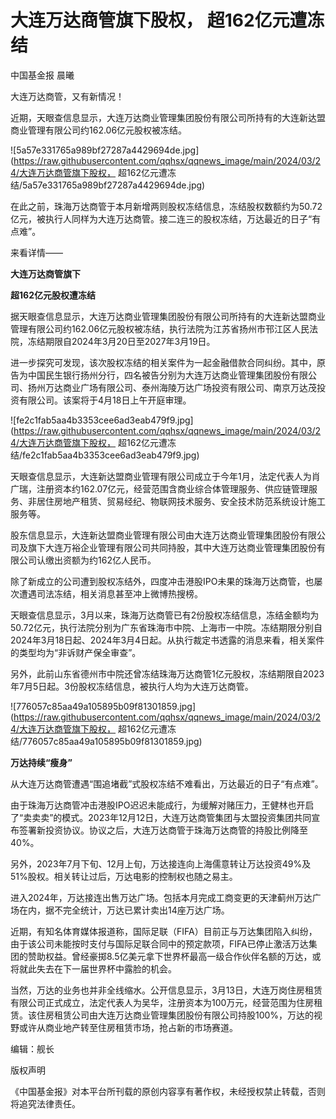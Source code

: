 # 大连万达商管旗下股权， 超162亿元遭冻结

中国基金报 晨曦

大连万达商管，又有新情况！

近期，天眼查信息显示，大连万达商业管理集团股份有限公司所持有的大连新达盟商业管理有限公司约162.06亿元股权被冻结。

![5a57e331765a989bf27287a4429694de.jpg](https://raw.githubusercontent.com/qqhsx/qqnews_image/main/2024/03/24/大连万达商管旗下股权， 超162亿元遭冻结/5a57e331765a989bf27287a4429694de.jpg)

在此之前，珠海万达商管于本月新增两则股权冻结信息，冻结股权数额约为50.72亿元，被执行人同样为大连万达商管。接二连三的股权冻结，万达最近的日子“有点难”。

来看详情——

**大连万达商管旗下**

**超162亿元股权遭冻结**

据天眼查信息显示，大连万达商业管理集团股份有限公司所持有的大连新达盟商业管理有限公司约162.06亿元股权被冻结，执行法院为江苏省扬州市邗江区人民法院，冻结期限自2024年3月20日至2027年3月19日。

进一步探究可发现，该次股权冻结的相关案件为一起金融借款合同纠纷。其中，原告为中国民生银行扬州分行，四名被告分别为大连万达商业管理集团股份有限公司、扬州万达商业广场有限公司、泰州海陵万达广场投资有限公司、南京万达茂投资有限公司。该案将于4月18日上午开庭审理。

![fe2c1fab5aa4b3353cee6ad3eab479f9.jpg](https://raw.githubusercontent.com/qqhsx/qqnews_image/main/2024/03/24/大连万达商管旗下股权， 超162亿元遭冻结/fe2c1fab5aa4b3353cee6ad3eab479f9.jpg)

天眼查信息显示，大连新达盟商业管理有限公司成立于今年1月，法定代表人为肖广瑞，注册资本约162.07亿元，经营范围含商业综合体管理服务、供应链管理服务、非居住房地产租赁、贸易经纪、物联网技术服务、安全技术防范系统设计施工服务等。

股东信息显示，大连新达盟商业管理有限公司由大连万达商业管理集团股份有限公司及旗下大连万裕企业管理有限公司共同持股，其中大连万达商业管理集团股份有限公司认缴出资额为约162亿人民币。

除了新成立的公司遭到股权冻结外，四度冲击港股IPO未果的珠海万达商管，也屡次遭遇司法冻结，相关消息甚至冲上微博热搜榜。

天眼查信息显示，3月以来，珠海万达商管已有2份股权冻结信息，冻结金额均为50.72亿元，执行法院分别为广东省珠海市中院、上海市一中院。冻结期限分别自2024年3月18日起、2024年3月4日起。从执行裁定书透露的消息来看，相关案件的类型均为“非诉财产保全审查”。

另外，此前山东省德州市中院还曾冻结珠海万达商管1亿元股权，冻结期限自2023年7月5日起。3份股权冻结信息，被执行人均为大连万达商管。

![776057c85aa49a105895b09f81301859.jpg](https://raw.githubusercontent.com/qqhsx/qqnews_image/main/2024/03/24/大连万达商管旗下股权， 超162亿元遭冻结/776057c85aa49a105895b09f81301859.jpg)

**万达持续“瘦身”**

从大连万达商管遭遇“围追堵截”式股权冻结不难看出，万达最近的日子“有点难”。

由于珠海万达商管冲击港股IPO迟迟未能成行，为缓解对赌压力，王健林也开启了“卖卖卖”的模式。2023年12月12日，大连万达商管集团与太盟投资集团共同宣布签署新投资协议。协议之后，大连万达商管于珠海万达商管的持股比例降至40%。

另外，2023年7月下旬、12月上旬，万达接连向上海儒意转让万达投资49%及51%股权。相关转让过后，万达电影的控制权也随之易主。

进入2024年，万达接连出售万达广场。包括本月完成工商变更的天津蓟州万达广场在内，据不完全统计，万达已累计卖出14座万达广场。

近期，有知名体育媒体报道称，国际足联（FIFA）目前正与万达集团陷入纠纷，由于该公司未能按时支付与国际足联合同中的预定款项，FIFA已停止激活万达集团的赞助权益。曾经豪掷8.5亿美元拿下世界杯最高一级合作伙伴名额的万达，或将就此失去在下一届世界杯中露脸的机会。

当然，万达的业务也并非全线缩水。公开信息显示，3月13日，大连万岗住房租赁有限公司正式成立，法定代表人为吴华，注册资本为100万元，经营范围为住房租赁。该住房租赁公司由大连万达商业管理集团股份有限公司持股100%，万达的视野或许从商业地产转至住房租赁市场，抢占新的市场赛道。

编辑：舰长

版权声明

《中国基金报》对本平台所刊载的原创内容享有著作权，未经授权禁止转载，否则将追究法律责任。

